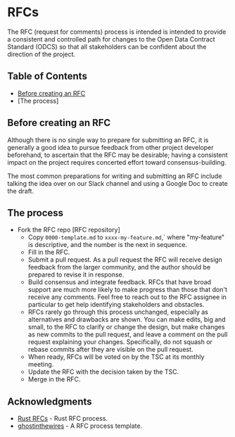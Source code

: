 # RFCs

The RFC (request for comments) process is intended is intended to provide a consistent and controlled path for changes to the Open Data Contract Standard (ODCS) so that all stakeholders can be confident about the direction of the project.

## Table of Contents
[Table of Contents]: #table-of-contents

  - [Before creating an RFC]
  - [The process]

## Before creating an RFC
[Before creating an RFC]: #before-creating-an-rfc

Although there is no single way to prepare for submitting an RFC, it is generally a good idea to pursue feedback from other project developer beforehand, to ascertain that the RFC may be desirable; having a consistent impact on the project requires concerted effort toward consensus-building.

The most common preparations for writing and submitting an RFC include talking the idea over on our Slack channel and using a Google Doc to create the draft.

## The process

- Fork the RFC repo [RFC repository]
  - Copy `0000-template.md` to `xxxx-my-feature.md`,` where "my-feature" is descriptive, and the number is the next in sequence.
  - Fill in the RFC.
  - Submit a pull request. As a pull request the RFC will receive design feedback from the larger community, and the author should be prepared to revise it in response.
  - Build consensus and integrate feedback. RFCs that have broad support are much more likely to make progress than those that don't receive any comments. Feel free to reach out to the RFC assignee in particular to get help identifying stakeholders and obstacles.
  - RFCs rarely go through this process unchanged, especially as alternatives and drawbacks are shown. You can make edits, big and small, to the RFC to clarify or change the design, but make changes as new commits to the pull request, and leave a comment on the pull request explaining your changes. Specifically, do not squash or rebase commits after they are visible on the pull request.
  - When ready, RFCs will be voted on by the TSC at its monthly meeting.
  - Update the RFC with the decision taken by the TSC.
  - Merge in the RFC.

## Acknowledgments

* [Rust RFCs](https://github.com/rust-lang/rfcs) - Rust RFC process.
* [ghostinthewires](https://github.com/ghostinthewires/Rfcs-Template/tree/master) - A RFC process template.
